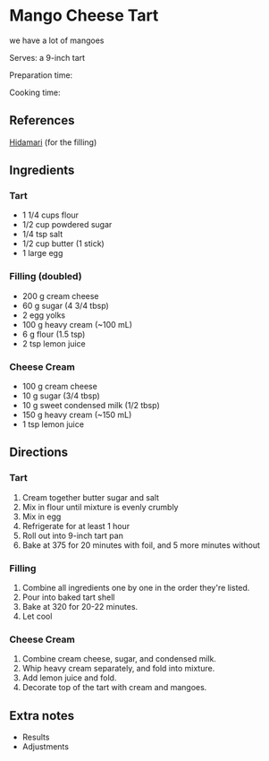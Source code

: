 # Mango Cheese Tart

we have a lot of mangoes

Serves: a 9-inch tart

Preparation time:

Cooking time:

## References

[Hidamari](https://www.youtube.com/watch?v=4Epln0AVpXU) (for the filling)

## Ingredients

### Tart
- 1 1/4 cups flour
- 1/2 cup powdered sugar
- 1/4 tsp salt
- 1/2 cup butter (1 stick)
- 1 large egg

### Filling (doubled)
- 200 g cream cheese
- 60 g sugar (4 3/4 tbsp)
- 2 egg yolks
- 100 g heavy cream (~100 mL)
- 6 g flour (1.5 tsp)
- 2 tsp lemon juice

### Cheese Cream
- 100 g cream cheese
- 10 g sugar (3/4 tbsp)
- 10 g sweet condensed milk (1/2 tbsp)
- 150 g heavy cream (~150 mL)
- 1 tsp lemon juice

## Directions

### Tart
1. Cream together butter sugar and salt
2. Mix in flour until mixture is evenly crumbly
3. Mix in egg
4. Refrigerate for at least 1 hour
5. Roll out into 9-inch tart pan
6. Bake at 375 for 20 minutes with foil, and 5 more minutes without

### Filling
1. Combine all ingredients one by one in the order they're listed.
2. Pour into baked tart shell
3. Bake at 320 for 20-22 minutes.
4. Let cool

### Cheese Cream
1. Combine cream cheese, sugar, and condensed milk.
2. Whip heavy cream separately, and fold into mixture.
3. Add lemon juice and fold.
4. Decorate top of the tart with cream and mangoes.

## Extra notes

- Results
- Adjustments